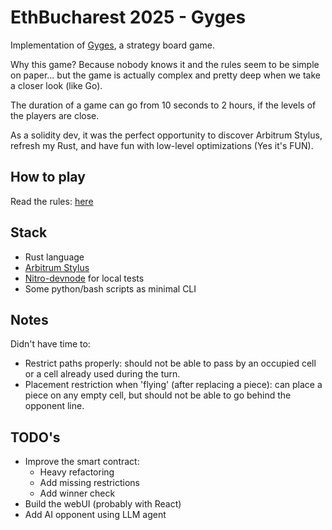 # EthBucharest 2025 - Gyges

Implementation of [Gyges](https://boardspace.net/english/about_gyges.html), a strategy board game.

Why this game? Because nobody knows it and the rules seem to be simple on paper... but the game is actually complex and pretty deep when we take a closer look (like Go).

The duration of a game can go from 10 seconds to 2 hours, if the levels of the players are close.

As a solidity dev, it was the perfect opportunity to discover Arbitrum Stylus, refresh my Rust, and have fun with low-level optimizations (Yes it's FUN).

## How to play

Read the rules: [here](https://boardspace.net/english/about_gyges.html)

## Stack

- Rust language
- [Arbitrum Stylus](https://arbitrum.io/stylus)
- [Nitro-devnode](https://docs.arbitrum.io/run-arbitrum-node/run-nitro-dev-node) for local tests
- Some python/bash scripts as minimal CLI

## Notes

Didn't have time to:
- Restrict paths properly: should not be able to pass by an occupied cell or a cell already used during the turn.
- Placement restriction when 'flying' (after replacing a piece): can place a piece on any empty cell, but should not be able to go behind the opponent line.

## TODO's
* Improve the smart contract:
    - Heavy refactoring
    - Add missing restrictions
    - Add winner check
* Build the webUI (probably with React)
* Add AI opponent using LLM agent